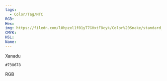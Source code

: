 ```yaml
---
tags:
  - Color/Tag/NTC
RGB:
Hex:
img: https://filedn.com/l0hpzxl1f01yT7GHxtF8cyk/Color%20Snake/standard_csv_to_svg//738678.svg
CMYK:
HSL:
Name:
---
```

Xanadu
```palette
#738678
```
RGB
